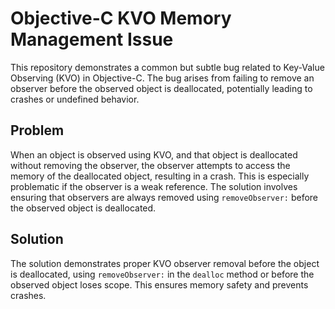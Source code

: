 # Objective-C KVO Memory Management Issue

This repository demonstrates a common but subtle bug related to Key-Value Observing (KVO) in Objective-C.  The bug arises from failing to remove an observer before the observed object is deallocated, potentially leading to crashes or undefined behavior.

## Problem

When an object is observed using KVO, and that object is deallocated without removing the observer, the observer attempts to access the memory of the deallocated object, resulting in a crash.  This is especially problematic if the observer is a weak reference. The solution involves ensuring that observers are always removed using `removeObserver:` before the observed object is deallocated. 

## Solution

The solution demonstrates proper KVO observer removal before the object is deallocated, using `removeObserver:` in the `dealloc` method or before the observed object loses scope.  This ensures memory safety and prevents crashes.
